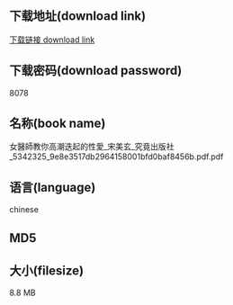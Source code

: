 ## 下载地址(download link)
[下载链接 download link](https://tutu365.netlify.app/?s=%E5%A5%B3%E9%86%AB%E5%B8%AB%E6%95%99%E4%BD%A0%E9%AB%98%E6%BD%AE%E8%BF%AD%E8%B5%B7%E7%9A%84%E6%80%A7%E6%84%9B_%E5%AE%8B%E7%BE%8E%E7%8E%84_%E7%A9%B6%E7%AB%9F%E5%87%BA%E7%89%88%E7%A4%BE_5342325_9e8e3517db2964158001bfd0baf8456b.pdf)

## 下载密码(download password)
8078

## 名称(book name)
女醫師教你高潮迭起的性愛_宋美玄_究竟出版社_5342325_9e8e3517db2964158001bfd0baf8456b.pdf.pdf

## 语言(language)
chinese

## MD5


## 大小(filesize)
8.8 MB
